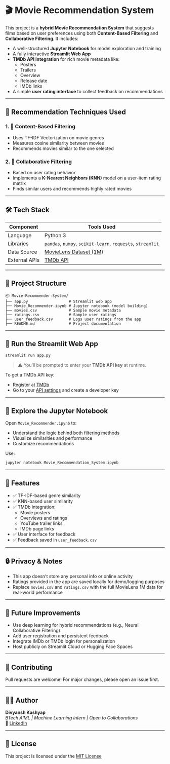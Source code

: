 # 🎬 Movie Recommendation System

This project is a **hybrid Movie Recommendation System** that suggests films based on user preferences using both **Content-Based Filtering** and **Collaborative Filtering**. It includes:

- A well-structured **Jupyter Notebook** for model exploration and training
- A fully interactive **Streamlit Web App**
- **TMDb API integration** for rich movie metadata like:
  - Posters
  - Trailers
  - Overview
  - Release date
  - IMDb links
- A simple **user rating interface** to collect feedback on recommendations

---

## 🧠 Recommendation Techniques Used

### 1. 🎯 Content-Based Filtering
- Uses TF-IDF Vectorization on movie genres
- Measures cosine similarity between movies
- Recommends movies similar to the one selected

### 2. 👥 Collaborative Filtering
- Based on user rating behavior
- Implements a **K-Nearest Neighbors (KNN)** model on a user-item rating matrix
- Finds similar users and recommends highly rated movies

---

## 🛠 Tech Stack

| Component         | Tools Used                                  |
|------------------|----------------------------------------------|
| Language         | Python 3                                     |
| Libraries        | `pandas`, `numpy`, `scikit-learn`, `requests`, `streamlit` |
| Data Source      | [MovieLens Dataset (1M)](https://grouplens.org/datasets/movielens/) |
| External APIs    | [TMDb API](https://www.themoviedb.org/documentation/api) |

---

## 📁 Project Structure

```
📦 Movie-Recommender-System/
├── app.py                  # Streamlit web app
├── Movie_Recommender.ipynb # Jupyter notebook (model building)
├── movies.csv              # Sample movie metadata
├── ratings.csv             # Sample user ratings
├── user_feedback.csv       # Logs user ratings from the app
├── README.md               # Project documentation
```

---


## 🚀 Run the Streamlit Web App

```bash
streamlit run app.py
```

> ⚠️ You'll be prompted to enter your **TMDb API key** at runtime.

To get a TMDb API key:
- Register at [TMDb](https://www.themoviedb.org/signup)
- Go to your [API settings](https://www.themoviedb.org/settings/api) and create a developer key

---

## 📓 Explore the Jupyter Notebook

Open `Movie_Recommender.ipynb` to:
- Understand the logic behind both filtering methods
- Visualize similarities and performance
- Customize recommendations

Use:
```bash
jupyter notebook Movie_Recommendation_System.ipynb
```

---

## 🌟 Features

- ✅ TF-IDF-based genre similarity
- ✅ KNN-based user similarity
- ✅ TMDb integration:
  - Movie posters
  - Overviews and ratings
  - YouTube trailer links
  - IMDb page links
- ✅ User interface for feedback
- ✅ Feedback saved in `user_feedback.csv`

---



## 🔒 Privacy & Notes

- This app doesn't store any personal info or online activity
- Ratings provided in the app are saved locally for demo/logging purposes
- Replace `movies.csv` and `ratings.csv` with the full MovieLens 1M data for real-world performance

---

## 📌 Future Improvements

- Use deep learning for hybrid recommendations (e.g., Neural Collaborative Filtering)
- Add user registration and persistent feedback
- Integrate IMDb or TMDb login for personalization
- Host publicly on Streamlit Cloud or Hugging Face Spaces

---

## 🤝 Contributing

Pull requests are welcome! For major changes, please open an issue first.

---

## 🧑‍💻 Author

**Divyansh Kashyap**  
_BTech AIML | Machine Learning Intern | Open to Collaborations_  
📧 [LinkedIn](https://www.linkedin.com/in/divyansh-kashyap)

---

## 📄 License

This project is licensed under the [MIT License](LICENSE)
